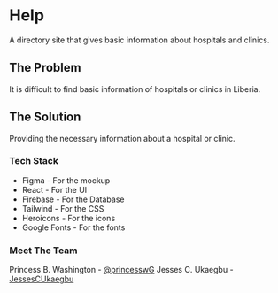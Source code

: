 # Help
A directory site that gives basic information about hospitals and clinics.

## The Problem
It is difficult to find basic information of hospitals or clinics in Liberia.

## The Solution
Providing the necessary information about a hospital or clinic.


### Tech Stack
- Figma - For the mockup
- React - For the UI
- Firebase - For the Database
- Tailwind - For the CSS
- Heroicons - For the icons
- Google Fonts - For the fonts


### Meet The Team
Princess B. Washington - [@princesswG](https://www.github.com/princesswG)
Jesses C. Ukaegbu - [JessesCUkaegbu](https://github.com/JessesCUkaegbu)
